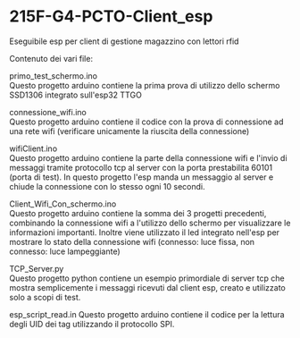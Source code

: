 # 215F-G4-PCTO-Client_esp
Eseguibile esp per client di gestione magazzino con lettori rfid

Contenuto dei vari file:

primo_test_schermo.ino  
Questo progetto arduino contiene la prima prova di utilizzo dello schermo SSD1306 integrato sull'esp32 TTGO

connessione_wifi.ino  
Questo progetto arduino contiene il codice con la prova di connessione ad una rete wifi (verificare unicamente la riuscita della connessione)

wifiClient.ino  
Questo progetto arduino contiene la parte della connessione wifi e l'invio di messaggi tramite protocollo tcp al server con la porta prestabilita 60101 (porta di test). In questo progetto l'esp manda un messaggio al server e chiude la connessione con lo stesso ogni 10 secondi.

Client_Wifi_Con_schermo.ino  
Questo progetto arduino contiene la somma dei 3 progetti precedenti, combinando la connessione wifi a l'utilizzo dello schermo per visualizzare le informazioni importanti. Inoltre viene utilizzato il led integrato nell'esp per mostrare lo stato della connessione wifi (connesso: luce fissa, non connesso: luce lampeggiante)

TCP_Server.py  
Questo progetto python contiene un esempio primordiale di server tcp che mostra semplicemente i messaggi ricevuti dal client esp, creato e utilizzato solo a scopi di test.

esp_script_read.in
Questo progetto arduino contiene il codice per la lettura degli UID dei tag utilizzando il protocollo SPI.
